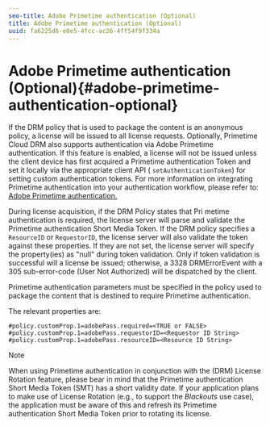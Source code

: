 ```yaml
---
seo-title: Adobe Primetime authentication (Optional)
title: Adobe Primetime authentication (Optional)
uuid: fa6225d6-e0e5-4fcc-ac26-4ff54f9f334a
---
```


# Adobe Primetime authentication (Optional){#adobe-primetime-authentication-optional}

If the DRM policy that is used to package the content is an anonymous policy, a license will be issued to all license requests. Optionally,  Primetime Cloud DRM  also supports authentication via Adobe Primetime authentication. If this feature is enabled, a license will not be issued unless the client device has first acquired a Primetime authentication Token and set it locally via the appropriate client API ( `setAuthenticationToken`) for setting custom authentication tokens. For more information on integrating Primetime authentication into your authentication workflow, please refer to: [Adobe Primetime authentication.](https://tve.helpdocsonline.com/home)

During license acquisition, if the DRM Policy states that Pri metime authentication is required, the license server will parse and validate the Primetime authentication Short Media Token. If the DRM policy specifies a `ResourceID` or `RequestorID`, the license server will also validate the token against these properties. If they are not set, the license server will specify the property(ies) as "null" during token validation. Only if token validation is successful will a license be issued; otherwise, a 3328 DRMErrorEvent with a 305 sub-error-code (User Not Authorized) will be dispatched by the client.

Primetime authentication parameters must be specified in the policy used to package the content that is destined to require Primetime authentication.

The relevant properties are:

```
#policy.customProp.1=adobePass.required=<TRUE or FALSE> 
#policy.customProp.1=adobePass.requestorID=<Requestor ID String> 
#policy.customProp.1=adobePass.resourceID=<Resource ID String>
```

>[!NOTE]
>
>When using Primetime authentication in conjunction with the (DRM) License Rotation feature, please bear in mind that the Primetime authentication Short Media Token (SMT) has a short validity date. If your application plans to make use of License Rotation (e.g., to support the *Blackouts* use case), the application must be aware of this and refresh its Primetime authentication Short Media Token prior to rotating its license.

